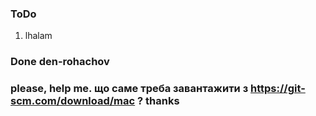 ### ToDo

1) lhalam
### Done den-rohachov
### please, help me. що саме треба завантажити з https://git-scm.com/download/mac ? thanks

